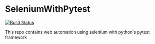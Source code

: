 # SeleniumWithPytest

[![Build Status](http://Ashish2712:8080/job/SeleniumWithPytest/badge/icon)](http://Ashish2712:8080/job/SeleniumWithPytest/)

This repo contains web automation using selenium with python's pytest framework
